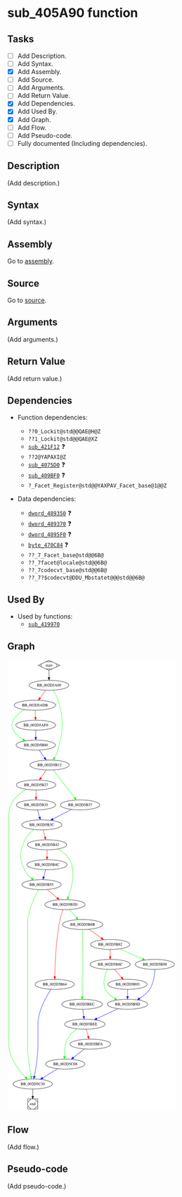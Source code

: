 # sub_405A90 function

## Tasks

- [ ] Add Description.
- [ ] Add Syntax.
- [X] Add Assembly.
- [ ] Add Source.
- [ ] Add Arguments.
- [ ] Add Return Value.
- [X] Add Dependencies.
- [X] Add Used By.
- [X] Add Graph.
- [ ] Add Flow.
- [ ] Add Pseudo-code.
- [ ] Fully documented (Including dependencies).

## Description

(Add description.)

## Syntax

(Add syntax.)

## Assembly

Go to [assembly](../asm/sub_405A90.asm).

## Source

Go to [source](../cc/sub_405A90.cc).

## Arguments

(Add arguments.)

## Return Value

(Add return value.)

## Dependencies

* Function dependencies:
  * `??0_Lockit@std@@QAE@H@Z`
  * `??1_Lockit@std@@QAE@XZ`
  * [`sub_421F12`](sub_421F12.md) ❓
  * `??2@YAPAXI@Z`
  * [`sub_4075D0`](sub_4075D0.md) ❓
  * [`sub_409BF0`](sub_409BF0.md) ❓
  * `?_Facet_Register@std@@YAXPAV_Facet_base@1@@Z`

* Data dependencies:
  * [`dword_489350`](dword_489350.md) ❓
  * [`dword_489370`](dword_489370.md) ❓
  * [`dword_4895F0`](dword_4895F0.md) ❓
  * [`byte_470C84`](byte_470C84.md) ❓
  * `??_7_Facet_base@std@@6B@`
  * `??_7facet@locale@std@@6B@`
  * `??_7codecvt_base@std@@6B@`
  * `??_7?$codecvt@DDU_Mbstatet@@@std@@6B@`

## Used By

* Used by functions:
  * [`sub_419970`](sub_419970.md)

## Graph

![sub_405A90 Graph](../svg/sub_405A90.svg "sub_405A90 Graph")

## Flow

(Add flow.)

## Pseudo-code

(Add pseudo-code.)


